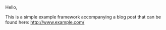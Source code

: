 Hello,

This is a simple example framework accompanying a blog post that can be found here: http://www.example.com/
